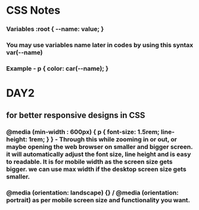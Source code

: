 # CSS Notes 

### Variables :root { --name: value;  }
### You may use variables name later in codes by using this syntax var(--name)
### Example - p { color: car(--name); }


# DAY2
## for better responsive designs in CSS 
### @media (min-width : 600px) { p { font-size: 1.5rem; line-height: 1rem; } } - Through this while zooming in or out, or maybe opening the web browser on smaller and bigger screen. it will automatically adjust the font size, line height and is easy to readable. It is for mobile width as the screen size gets bigger. we can use max width if the desktop screen size gets smaller. 

### @media (orientation: landscape) {} / @media (orientation: portrait) as per mobile screen size and functionality you want. 
